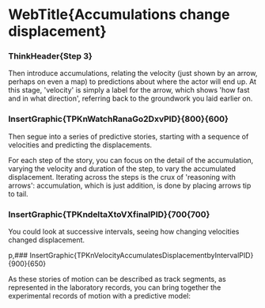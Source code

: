 # WebTitle{Accumulations change displacement}

### ThinkHeader{Step 3}

Then introduce accumulations, relating the velocity (just shown by an arrow, perhaps on even a map) to predictions about where the actor will end up. At this stage, 'velocity' is simply a label for the arrow, which shows 'how fast and in what direction', referring back to the groundwork you laid earlier on.

### InsertGraphic{TPKnWatchRanaGo2DxvPID}{800}{600}

Then segue into a series of predictive stories, starting with a sequence of velocities and predicting the displacements.

For each step of the story, you can focus on the detail of the accumulation, varying the velocity and duration of the step, to vary the accumulated displacement. Iterating across the steps is the crux of 'reasoning with arrows': accumulation, which is just addition, is done by placing arrows tip to tail.

### InsertGraphic{TPKndeltaXtoVXfinalPID}{700{700}

You could look at successive intervals, seeing how changing velocities changed displacement.

p,### InsertGraphic{TPKnVelocityAccumulatesDisplacementbyIntervalPID}{900}{650}

As these stories of motion can be described as track segments, as represented in the laboratory records, you can bring together the experimental records of motion with a predictive model:
